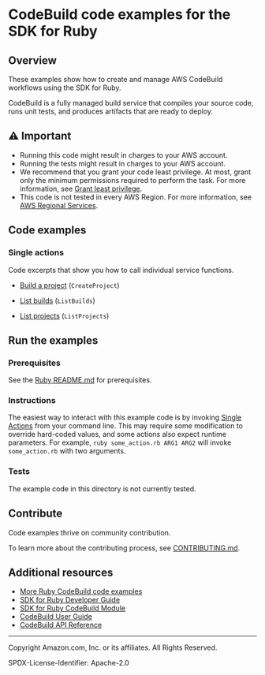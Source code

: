 # CodeBuild code examples for the SDK for Ruby
## Overview
These examples show how to create and manage AWS CodeBuild workflows using the SDK for Ruby.

CodeBuild is a fully managed build service that compiles your source code, runs unit tests, and produces artifacts that are ready to deploy.

## ⚠️ Important
* Running this code might result in charges to your AWS account. 
* Running the tests might result in charges to your AWS account.
* We recommend that you grant your code least privilege. At most, grant only the minimum permissions required to perform the task. For more information, see [Grant least privilege](https://docs.aws.amazon.com/IAM/latest/UserGuide/best-practices.html#grant-least-privilege). 
* This code is not tested in every AWS Region. For more information, see [AWS Regional Services](https://aws.amazon.com/about-aws/global-infrastructure/regional-product-services).

## Code examples

### Single actions
Code excerpts that show you how to call individual service functions.

* [Build a project](./aws-ruby-sdk-codebuild-example-build-project.rb) (`CreateProject`)

* [List builds](./aws-ruby-sdk-codebuild-example-list-builds.rb) (`ListBuilds`)

* [List projects](./aws-ruby-sdk-codebuild-example-list-projects.rb) (`ListProjects`)




## Run the examples

### Prerequisites

See the [Ruby README.md](../../../ruby/README.md) for prerequisites.

### Instructions
The easiest way to interact with this example code is by invoking [Single Actions](#single-actions) from your command line. This may require some modification to override hard-coded values, and some actions also expect runtime parameters. For example, `ruby some_action.rb ARG1 ARG2` will invoke `some_action.rb` with two arguments.

### Tests
<!--custom.tests.start-->
The example code in this directory is not currently tested.

## Contribute
Code examples thrive on community contribution.

To learn more about the contributing process, see [CONTRIBUTING.md](../../../CONTRIBUTING.md).
<!--custom.tests.end-->

## Additional resources
<!--custom.resources.start-->
* [More Ruby CodeBuild code examples](https://docs.aws.amazon.com/sdk-for-ruby/v3/developer-guide/cb-examples.html)
* [SDK for Ruby Developer Guide](https://aws.amazon.com/developer/language/ruby/)
* [SDK for Ruby CodeBuild Module](https://docs.aws.amazon.com/sdk-for-ruby/v3/api/Aws/CodeBuild.html)
* [CodeBuild User Guide](https://docs.aws.amazon.com/codebuild/)
* [CodeBuild API Reference](https://docs.aws.amazon.com/codebuild/latest/APIReference/Welcome.html)

<!--custom.resources.end-->

---

Copyright Amazon.com, Inc. or its affiliates. All Rights Reserved.

SPDX-License-Identifier: Apache-2.0
